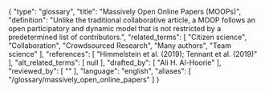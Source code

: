 {
    "type": "glossary",
    "title": "Massively Open Online Papers (MOOPs)",
    "definition": "Unlike the traditional collaborative article, a MOOP follows an open participatory and dynamic model that is not restricted by a predetermined list of contributors.",
    "related_terms": [
        "Citizen science",
        "Collaboration",
        "Crowdsourced Research",
        "Many authors",
        "Team science"
    ],
    "references": [
        "Himmelstein et al. (2019); Tennant et al. (2019)"
    ],
    "alt_related_terms": [
        null
    ],
    "drafted_by": [
        "Ali H. Al-Hoorie"
    ],
    "reviewed_by": [
        ""
    ],
    "language": "english",
    "aliases": [
        "/glossary/massively_open_online_papers"
    ]
}

